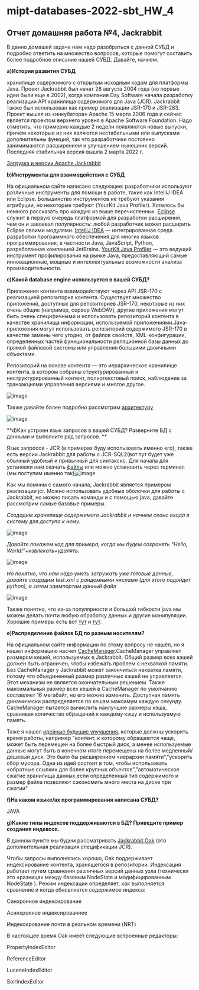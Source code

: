 # mipt-databases-2022-sbt_HW_4
## Отчет домашняя работа №4, Jackrabbit 

В данно домашей задаче нам надо разобраться с данной СУБД и подробно ответить на множество вопросов, которые помогут составить более подробное описание нашей СУБД. Давайте, начнем.

**a)История развития СУБД**

 хранилище содержимого с открытым исходным кодом для платформы Java. Проект Jackrabbit был начат 28 августа 2004 года (но первые идеи были еще в 2002), когда компания Day Software начала разработку реализации API хранилища содержимого для Java (JCR). Jackrabbit также был использован как пример реализации JSR-170 и JSR-283. Проект вышел из «инкубатора» Apache 15 марта 2006 года и сейчас является проектом верхнего уровня в Apache Software Foundation. Надо отметить, что примерно каждые 2 недели появляются новые выпуски, причем некоторые из них являются нестабильными или выпусками дополнительны функций, так что разработчики постоянно занимимаются расширением и улучшением нынешних версий. Последняя стабильная версия вышла 2 марта 2022 г.


[Загрузка и версии Apache Jackrabbit](https://jackrabbit.apache.org/jcr/downloads.html)

**b)Инструменты для взаимодействия с СУБД**

На официальном сайте написано следующее: разработчики используют различные инструменты для помощи в работе, такие как IntelliJ IDEA или Eclipse. Большинство инструментов не требуют указания атрибуции, но некоторые требуют (YourKit Java Profiler). Хотелось бы немного рассказать про каждую из выше перечисленных. [Eclipse](https://www.eclipse.org/) служит в первую очередь платформой для разработки расширений, чем он и завоевал популярность: любой разработчик может расширить Eclipse своими модулями. [IntelliJ IDEA](https://www.jetbrains.com/opensource/idea/) — интегрированная среда разработки программного обеспечения для многих языков программирования, в частности Java, JavaScript, Python, разработанная компанией JetBrains. [YourKit Java Profiler](https://www.yourkit.com/benefits/#:~:text=YourKit%20Java%20Profiler%20is%20the,simply%20unrivaled%20but%20absolutely%20unique.) — это ведущий инструмент профилирования на рынке Java, предоставляющий самые инновационные, мощные и интеллектуальные возможности анализа производительности.

**c)Какой database engine используется в вашей СУБД?**

Приложения контента взаимодействуют через API JSR-170 с реализацией репозитория контента. Существует множество приложений, доступных для репозиториев JSR-170, некоторые из них очень общие (например, сервер WebDAV), другие приложения могут быть очень специфичными и использовать репозиторий контента в качестве хранилища информации, используемой приложениями.Java-приложения могут использовать репозиторий содержимого JSR-170 в качестве замены чего угодно, от файлов свойств, XML-конфигурации, определенных частей функциональности реляционной базы данных до прямой файловой системы или управления большими двоичными объектами.

Репозиторий на основе контента — это иерархическое хранилище контента, в котором собраны структурированный и неструктурированный контент, полнотекстовый поиск, наблюдение за транзакциями управления версиями и многое другое.

![image](https://user-images.githubusercontent.com/58188954/166662155-21b750df-6b9a-4676-b70b-51b1542f27fc.png)

Также давайте более подробно рассмотрим [архитектуру](https://jackrabbit.apache.org/jcr/jackrabbit-architecture.html)

![image](https://user-images.githubusercontent.com/58188954/166662841-8c44eec7-0795-4637-bda4-2a8e0177129c.png)

**d)Как устроен язык запросов в вашей СУБД? Разверните БД с данными и выполните ряд запросов. **

Язык запросов - JCR (в примерах буду использовать именно его), также есть версии Jackrabbit для работы с JCR-SQL2(вот тут будет уже обычный удобный и привычный для синтаксис. 
Для начала для установки нам скачать [файлы](https://jackrabbit.apache.org/jcr/downloads.html) или можно установить через терминал (мы поступим именно так)![image](https://user-images.githubusercontent.com/58188954/166663782-944208f6-6235-496c-98b8-15e120db0858.png)

Как мы помним с самого начала, Jackrabbit является примером реализации jcr. Можно использовать удобные оболочки для работы с Jackrabbit, но можно писать команды и с помощью java, давайте рассмотрим самые базовые примеры.

*Создадим хранилище содержимого Jackrabbit и начнем сеанс входа в систему для доступа к нему.*

![image](https://user-images.githubusercontent.com/58188954/166677915-1ba07498-6ac7-48ad-bf5c-714833f7367f.png)

*Давайте покажем код для примера, когда мы будем сохранять "Hello, World!"+извлекать+удалять.*

![image](https://user-images.githubusercontent.com/58188954/166678578-0fd9257f-efe1-4940-b974-f2ace5800d97.png)

*Но понятно, что нам надо уметь загружать уже готовые данные, давайте создадим test.xml с рандомными числами (для этого подойдет python), а затем заимпортим данный файл*

![image](https://user-images.githubusercontent.com/58188954/166680061-3e62eef8-dd73-4afb-94f2-369fba68af58.png)

Также понятно, что из-за популярности и большой гибкости java мы можем делать почти любую обработку данных и другие манипуляции.
Хорошие примеры есть вот [тут](https://ru.bmstu.wiki/Apache_Jackrabbit#.D0.9D.D0.B0.D1.87.D0.B0.D0.BB.D0.BE_.D1.80.D0.B0.D0.B1.D0.BE.D1.82.D1.8B_.D1.81_Apache_Jackrabbit) и [тут](https://jackrabbit.apache.org/archive/wiki/JCR/ExamplesPage_115513397.html).


**e)Распределение файлов БД по разным носителям?**

На официальном сайте информации по этому вопросу не нашёл, но я нашел информацию насчет [CacheManager](https://jackrabbit.apache.org/archive/wiki/JCR/CacheManager_115513375.html).CacheManager управляет размером кешей, используемых в Jackrabbit. Общий размер всех кэшей должен быть ограничен, чтобы избежать проблем с нехваткой памяти. Без CacheManager у Jackrabbit может закончиться нехватка памяти, потому что объединенный размер различных кэшей не управляется. Этот механизм не является окончательным решением. Также максимальный размер всех кешей в CacheManager по умолчанию составляет 16 мегабайт, но его можно изменить. Доступная память динамически распределяется по кешам максимум каждую секунду. CacheManager пытается вычислить наилучшие размеры кэша, сравнивая количество обращений к каждому кэшу и используемую память. 

Таже я нашел [идейные будущие улучшения](https://jackrabbit.apache.org/archive/wiki/JCR/DataStore_115513387.html#DataStore-FutureIdeas), которые должны ускорить время работы, например "контент, к которому обращаются чаще, может быть перемещен на более быстрый диск, а менее используемые данные могут быть в конечном итоге перемещены на более медленный/дешевый диск. Это было бы расширением «иерархии памяти","ускорить сбор мусора. Одна из идей состоит в том, чтобы использовать «обратные ссылки» для более крупных объектов","автоматическое сжатие хранилища данных,если определенный тип содержимого и размер файла позволяют сэкономить много места на диске при сжатии"

**f)На каком языке/ах программирования написана СУБД?**

JAVA

**g)Какие типы индексов поддерживаются в БД? Приведите пример создания индексов.**

В данном пункте мы будем рассматривать [Jackrabbit Oak](https://jackrabbit.apache.org/oak/docs/) (это дополнительная реализация спецификации JCR).

Чтобы запросы выполнялись хорошо, Oak поддерживает индексирование контента, хранящегося в репозитории. Индексация работает путем сравнения различных версий данных узла (технически это «разница» между базовым NodeState и модифицированным NodeState ). Режим индексации определяет, как выполняется сравнение и когда обновляется содержимое индекса:


  Синхронное индексирование
  
  
  Асинхронное индексированиее
  
  
  Индексирование почти в реальном времени (NRT)
  
В настоящее время Oak имеет следующие встроенные редакторы:


PropertyIndexEditor


ReferenceEditor


LuceneIndexEditor


SolrIndexEditor



  

